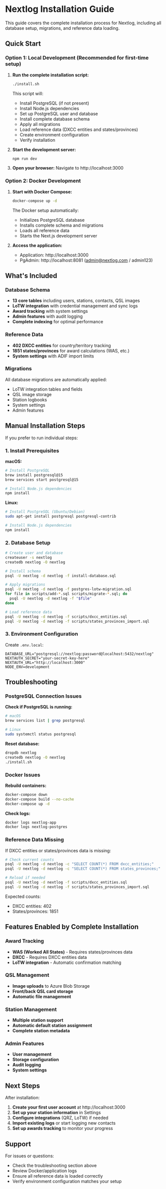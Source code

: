 # Nextlog Installation Guide

This guide covers the complete installation process for Nextlog, including all database setup, migrations, and reference data loading.

## Quick Start

### Option 1: Local Development (Recommended for first-time setup)

1. **Run the complete installation script:**
   ```bash
   ./install.sh
   ```
   
   This script will:
   - Install PostgreSQL (if not present)
   - Install Node.js dependencies
   - Set up PostgreSQL user and database
   - Install complete database schema
   - Apply all migrations
   - Load reference data (DXCC entities and states/provinces)
   - Create environment configuration
   - Verify installation

2. **Start the development server:**
   ```bash
   npm run dev
   ```

3. **Open your browser:**
   Navigate to http://localhost:3000

### Option 2: Docker Development

1. **Start with Docker Compose:**
   ```bash
   docker-compose up -d
   ```
   
   The Docker setup automatically:
   - Initializes PostgreSQL database
   - Installs complete schema and migrations
   - Loads all reference data
   - Starts the Next.js development server

2. **Access the application:**
   - Application: http://localhost:3000
   - PgAdmin: http://localhost:8081 (admin@nextlog.com / admin123)

## What's Included

### Database Schema
- **13 core tables** including users, stations, contacts, QSL images
- **LoTW integration** with credential management and sync logs
- **Award tracking** with system settings
- **Admin features** with audit logging
- **Complete indexing** for optimal performance

### Reference Data
- **402 DXCC entities** for country/territory tracking
- **1851 states/provinces** for award calculations (WAS, etc.)
- **System settings** with ADIF import limits

### Migrations
All database migrations are automatically applied:
- LoTW integration tables and fields
- QSL image storage
- Station logbooks
- System settings
- Admin features

## Manual Installation Steps

If you prefer to run individual steps:

### 1. Install Prerequisites

**macOS:**
```bash
# Install PostgreSQL
brew install postgresql@15
brew services start postgresql@15

# Install Node.js dependencies
npm install
```

**Linux:**
```bash
# Install PostgreSQL (Ubuntu/Debian)
sudo apt-get install postgresql postgresql-contrib

# Install Node.js dependencies
npm install
```

### 2. Database Setup

```bash
# Create user and database
createuser -s nextlog
createdb nextlog -O nextlog

# Install schema
psql -U nextlog -d nextlog -f install-database.sql

# Apply migrations
psql -U nextlog -d nextlog -f postgres-lotw-migration.sql
for file in scripts/add-*.sql scripts/migrate-*.sql; do
  psql -U nextlog -d nextlog -f "$file"
done

# Load reference data
psql -U nextlog -d nextlog -f scripts/dxcc_entities.sql
psql -U nextlog -d nextlog -f scripts/states_provinces_import.sql
```

### 3. Environment Configuration

Create `.env.local`:
```env
DATABASE_URL="postgresql://nextlog:password@localhost:5432/nextlog"
NEXTAUTH_SECRET="your-secret-key-here"
NEXTAUTH_URL="http://localhost:3000"
NODE_ENV=development
```

## Troubleshooting

### PostgreSQL Connection Issues

**Check if PostgreSQL is running:**
```bash
# macOS
brew services list | grep postgresql

# Linux
sudo systemctl status postgresql
```

**Reset database:**
```bash
dropdb nextlog
createdb nextlog -O nextlog
./install.sh
```

### Docker Issues

**Rebuild containers:**
```bash
docker-compose down
docker-compose build --no-cache
docker-compose up -d
```

**Check logs:**
```bash
docker logs nextlog-app
docker logs nextlog-postgres
```

### Reference Data Missing

If DXCC entities or states/provinces data is missing:

```bash
# Check current counts
psql -U nextlog -d nextlog -c "SELECT COUNT(*) FROM dxcc_entities;"
psql -U nextlog -d nextlog -c "SELECT COUNT(*) FROM states_provinces;"

# Reload if needed
psql -U nextlog -d nextlog -f scripts/dxcc_entities.sql
psql -U nextlog -d nextlog -f scripts/states_provinces_import.sql
```

Expected counts:
- DXCC entities: 402
- States/provinces: 1851

## Features Enabled by Complete Installation

### Award Tracking
- **WAS (Worked All States)** - Requires states/provinces data
- **DXCC** - Requires DXCC entities data
- **LoTW integration** - Automatic confirmation matching

### QSL Management
- **Image uploads** to Azure Blob Storage
- **Front/back QSL card storage**
- **Automatic file management**

### Station Management
- **Multiple station support**
- **Automatic default station assignment**
- **Complete station metadata**

### Admin Features
- **User management**
- **Storage configuration**
- **Audit logging**
- **System settings**

## Next Steps

After installation:

1. **Create your first user account** at http://localhost:3000
2. **Set up your station information** in Settings
3. **Configure integrations** (QRZ, LoTW) if needed
4. **Import existing logs** or start logging new contacts
5. **Set up awards tracking** to monitor your progress

## Support

For issues or questions:
- Check the troubleshooting section above
- Review Docker/application logs
- Ensure all reference data is loaded correctly
- Verify environment configuration matches your setup